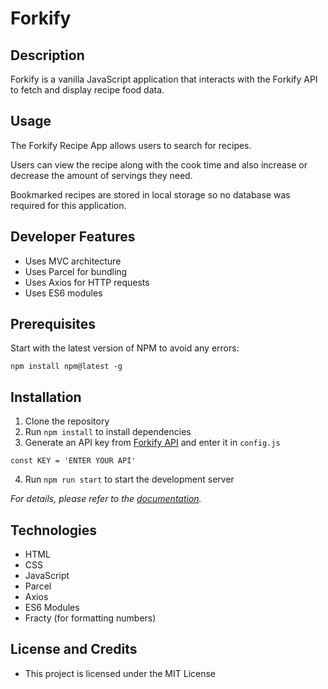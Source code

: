 # Forkify
## Description
Forkify is a vanilla JavaScript application that interacts with the Forkify API to fetch and display recipe food data.


## Usage

The Forkify Recipe App allows users to search for recipes.

Users can view the recipe along with the cook time and also increase or decrease the amount of servings they need.

Bookmarked recipes are stored in local storage so no database was required for this application.

## Developer Features
- Uses MVC architecture
- Uses Parcel for bundling
- Uses Axios for HTTP requests
- Uses ES6 modules

## Prerequisites

Start with the latest version of NPM to avoid any errors:

``` npm install npm@latest -g ```

## Installation

1. Clone the repository
2. Run `npm install` to install dependencies
3. Generate an API key from [Forkify API](https://forkify-api.herokuapp.com/) and enter it in `config.js`

``const KEY = 'ENTER YOUR API'``

4. Run `npm run start` to start the development server

*For details, please refer to the [documentation](https://forkify-api.herokuapp.com/).*

## Technologies

- HTML
- CSS
- JavaScript
- Parcel
- Axios
- ES6 Modules
- Fracty (for formatting numbers)
 
## License and Credits
- This project is licensed under the MIT License



